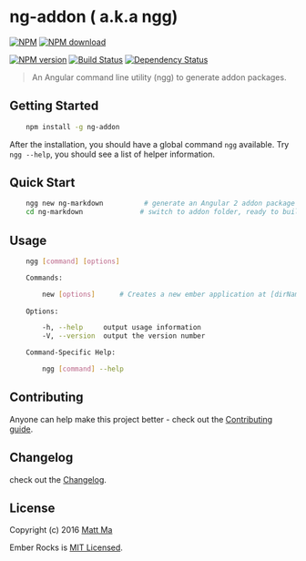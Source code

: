# ng-addon ( a.k.a ngg) 

[![NPM][npm-badge-image]][npm-badge-url] [![NPM download](http://img.shields.io/npm/dm/ng-addon.svg?style=flat)](https://www.npmjs.org/package/ng-addon)

[![NPM version][npm-image]][npm-url]   [![Build Status][travis-image]][travis-url]   [![Dependency Status][dependency-image]][dependency-url]


> An Angular command line utility (ngg) to generate addon packages.


## Getting Started

```bash
    npm install -g ng-addon
```

After the installation, you should have a global command `ngg` available. 
Try `ngg --help`, you should see a list of helper information. 
  
## Quick Start

```bash
    ngg new ng-markdown          # generate an Angular 2 addon package named **ng-markdown**
    cd ng-markdown              # switch to addon folder, ready to build next big thing
```

## Usage

```bash
    ngg [command] [options]

    Commands:

        new [options]      # Creates a new ember application at [dirName]
       
    Options:

        -h, --help     output usage information
        -V, --version  output the version number

    Command-Specific Help:

        ngg [command] --help
```



## Contributing
Anyone can help make this project better - check out the [Contributing guide](./CONTRIBUTING.md). 


## Changelog

check out the [Changelog](./CHANGELOG.md). 


## License

Copyright (c) 2016 [Matt Ma](http://mattmadesign.com)

Ember Rocks is [MIT Licensed](./LICENSE.md).

[npm-badge-url]: https://nodei.co/npm/ng-addon/
[npm-badge-image]: https://nodei.co/npm/ng-addon.png?global=true

[npm-url]: https://www.npmjs.org/package/ng-addon
[npm-image]: http://img.shields.io/npm/v/npm.svg

[travis-image]: https://travis-ci.org/mattma/ng-addon.svg?branch=master
[travis-url]: https://travis-ci.org/mattma/ng-addon

[dependency-image]: https://david-dm.org/mattma/ng-addon.svg
[dependency-url]: https://david-dm.org/mattma/ng-addon
